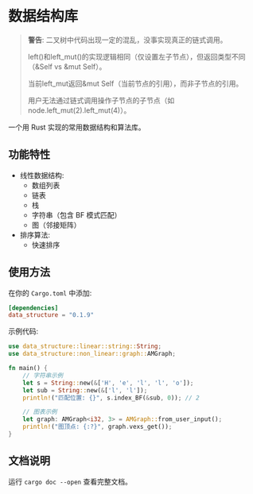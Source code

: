 # 数据结构库

> **警告**: 二叉树中代码出现一定的混乱，没事实现真正的链式调用。
> 
> left()和left_mut()的实现逻辑相同（仅设置左子节点），但返回类型不同（&Self vs &mut Self）。 
> 
> 当前left_mut返回&mut Self（当前节点的引用），而非子节点的引用。
> 
>用户无法通过链式调用操作子节点的子节点（如node.left_mut(2).left_mut(4)）。
> 
一个用 Rust 实现的常用数据结构和算法库。

## 功能特性

- 线性数据结构:
  - 数组列表
  - 链表
  - 栈
  - 字符串（包含 BF 模式匹配）
  - 图（邻接矩阵）
- 排序算法:
  - 快速排序

## 使用方法

在你的 `Cargo.toml` 中添加:

```toml
[dependencies]
data_structure = "0.1.9"
```

示例代码:

```rust
use data_structure::linear::string::String;
use data_structure::non_linear::graph::AMGraph;

fn main() {
    // 字符串示例
    let s = String::new(&['H', 'e', 'l', 'l', 'o']);
    let sub = String::new(&['l', 'l']);
    println!("匹配位置: {}", s.index_BF(&sub, 0)); // 2

    // 图表示例
    let graph: AMGraph<i32, 3> = AMGraph::from_user_input();
    println!("图顶点: {:?}", graph.vexs_get());
}
```

## 文档说明

运行 `cargo doc --open` 查看完整文档。
